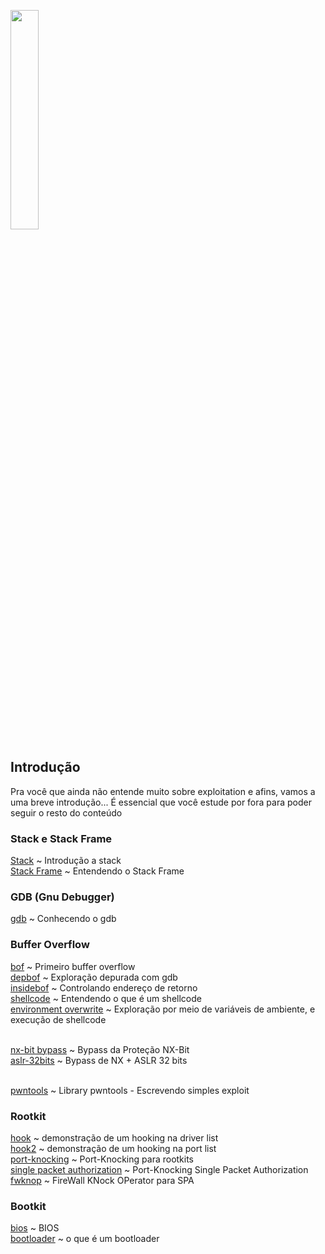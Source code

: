 <img width="30%" src="https://i.imgur.com/CGV9DU1.png"></img>

## Introdução
Pra você que ainda não entende muito sobre exploitation e afins, vamos a uma breve introdução... É essencial que você estude por fora para poder seguir o resto do conteúdo<br>

### Stack e Stack Frame
[Stack](intro/stack.md) ~ Introdução a stack<br>
[Stack Frame](intro/stackf.md) ~ Entendendo o Stack Frame

### GDB (Gnu Debugger)
[gdb](dbg/gdb.md) ~ Conhecendo o gdb<br>

### Buffer Overflow
[bof](bof/bof.md) ~ Primeiro buffer overflow<br>
[depbof](bof/depbof.md) ~ Exploração depurada com gdb<br>
[insidebof](bof/insidebof.md) ~ Controlando endereço de retorno<br>
[shellcode](shellcode.md) ~ Entendendo o que é um shellcode<br>
[environment overwrite](bof/env.md) ~ Exploração por meio de variáveis de ambiente, e execução de shellcode<br><br>

[nx-bit bypass](bof/nx.md) ~ Bypass da Proteção NX-Bit<br>
[aslr-32bits](bof/aslr32.md) ~ Bypass de NX + ASLR 32 bits<br><br>

[pwntools](bof/pwnt.md) ~ Library pwntools - Escrevendo simples exploit<br>

### Rootkit
[hook](rk/hook.md) ~ demonstração de um hooking na driver list<br>
[hook2](rk/hook2.md) ~ demonstração de um hooking na port list<br>
[port-knocking](../net/pknock/pkn.md) ~ Port-Knocking para rootkits<br>
[single packet authorization](../net/pknock/spa.md) ~ Port-Knocking Single Packet Authorization<br>
[fwknop](../net/pknock/fwknop.md) ~ FireWall KNock OPerator para SPA<br>

### Bootkit
[bios](bios.md) ~ BIOS<br>
[bootloader](bk/bld.md) ~ o que é um bootloader<br>
